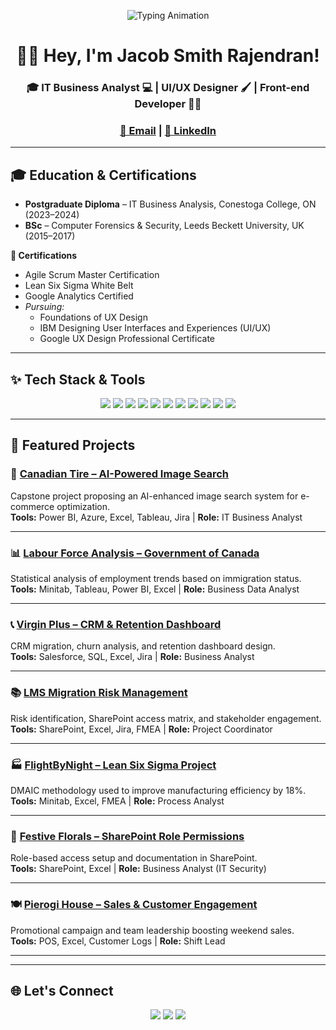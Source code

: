 <div align="center">

<p align="center">
  <img src="https://readme-typing-svg.demolab.com?font=Fira+Code&weight=600&size=24&duration=4000&pause=1000&color=38F7C6&center=true&width=1100&lines=%F0%9F%8E%93+IT+Business+Analyst+%F0%9F%92%BB+%7C+UI%2FUX+Designer+%F0%9F%96%8C%EF%B8%8F+%7C+Front-end+Developer+%F0%9F%A7%91%E2%80%8D%F0%9F%92%BB;Welcome+to+my+GitHub+Profile+%F0%9F%91%8B" alt="Typing Animation" />
</p>


# 👋🏻 Hey, I'm Jacob Smith Rajendran!

### 🎓 IT Business Analyst 💻 | UI/UX Designer 🖌️ | Front-end Developer 🧑‍💻


### [📧 Email](mailto:jacobsmithrajendran@gmail.com) | [🔗 LinkedIn](https://www.linkedin.com/in/jacob-smith-rajendran-678316244)

</div>

---

## 🎓 Education & Certifications

- **Postgraduate Diploma** – IT Business Analysis, Conestoga College, ON (2023–2024)  
- **BSc** – Computer Forensics & Security, Leeds Beckett University, UK (2015–2017)

**📜 Certifications**  
- Agile Scrum Master Certification  
- Lean Six Sigma White Belt  
- Google Analytics Certified  
- *Pursuing:*
  - Foundations of UX Design 
  - IBM Designing User Interfaces and Experiences (UI/UX)  
  - Google UX Design Professional Certificate  

---

## ✨ Tech Stack & Tools

<p align="center">
  <img src="https://img.shields.io/badge/-SQL-003B57?style=for-the-badge&logo=mysql&logoColor=white" />
  <img src="https://img.shields.io/badge/-Power%20BI-F2C811?style=for-the-badge&logo=powerbi&logoColor=black" />
  <img src="https://img.shields.io/badge/-Tableau-E97627?style=for-the-badge&logo=tableau&logoColor=white" />
  <img src="https://img.shields.io/badge/-Minitab-007ACC?style=for-the-badge&logoColor=white" />
  <img src="https://img.shields.io/badge/-Salesforce-00A1E0?style=for-the-badge&logo=salesforce&logoColor=white" />
  <img src="https://img.shields.io/badge/-Jira-0052CC?style=for-the-badge&logo=jira&logoColor=white" />
  <img src="https://img.shields.io/badge/-Excel-217346?style=for-the-badge&logo=microsoft-excel&logoColor=white" />
  <img src="https://img.shields.io/badge/-SharePoint-0078D4?style=for-the-badge&logo=microsoft&logoColor=white" />
  <img src="https://img.shields.io/badge/HTML5-E34F26?style=for-the-badge&logo=html5&logoColor=white" />
  <img src="https://img.shields.io/badge/CSS3-1572B6?style=for-the-badge&logo=css3&logoColor=white" />
  <img src="https://img.shields.io/badge/JavaScript-F7DF1E?style=for-the-badge&logo=javascript&logoColor=black" />
</p>

---

## 📁 Featured Projects

### 🛒 [Canadian Tire – AI-Powered Image Search](./canadian-tire-ai-search)
Capstone project proposing an AI-enhanced image search system for e-commerce optimization.  
**Tools:** Power BI, Azure, Excel, Tableau, Jira | **Role:** IT Business Analyst  

---

### 📊 [Labour Force Analysis – Government of Canada](./labour-force-analysis)
Statistical analysis of employment trends based on immigration status.  
**Tools:** Minitab, Tableau, Power BI, Excel | **Role:** Business Data Analyst  

---

### 📞 [Virgin Plus – CRM & Retention Dashboard](./virgin-plus-crm-analysis)
CRM migration, churn analysis, and retention dashboard design.  
**Tools:** Salesforce, SQL, Excel, Jira | **Role:** Business Analyst  

---

### 📚 [LMS Migration Risk Management](./lms-migration-project)
Risk identification, SharePoint access matrix, and stakeholder engagement.  
**Tools:** SharePoint, Excel, Jira, FMEA | **Role:** Project Coordinator  

---

### 🏭 [FlightByNight – Lean Six Sigma Project](./flightbynight-lean-process)
DMAIC methodology used to improve manufacturing efficiency by 18%.  
**Tools:** Minitab, Excel, FMEA | **Role:** Process Analyst  

---

### 💐 [Festive Florals – SharePoint Role Permissions](./festive-florals-permissions)
Role-based access setup and documentation in SharePoint.  
**Tools:** SharePoint, Excel | **Role:** Business Analyst (IT Security)  

---

### 🍽️ [Pierogi House – Sales & Customer Engagement](./pierogi-house-leadership)
Promotional campaign and team leadership boosting weekend sales.  
**Tools:** POS, Excel, Customer Logs | **Role:** Shift Lead  

---


---

## 🌐 Let's Connect

<div align="center">

[<img src="https://img.shields.io/badge/GitHub-000?style=for-the-badge&logo=github&logoColor=white" />](https://github.com/jacobsmithrajendran)
[<img src="https://img.shields.io/badge/LinkedIn-0A66C2?style=for-the-badge&logo=linkedin&logoColor=white" />](https://www.linkedin.com/in/jacob-smith-rajendran-678316244)
[<img src="https://img.shields.io/badge/Gmail-D14836?style=for-the-badge&logo=gmail&logoColor=white" />](mailto:jacobsmithrajendran@gmail.com)

</div>
